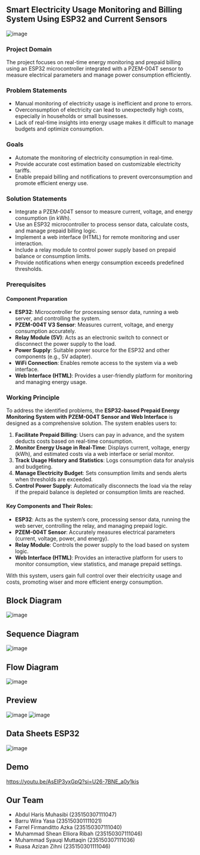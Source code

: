 ## Smart Electricity Usage Monitoring and Billing System Using ESP32 and Current Sensors
![image](https://github.com/user-attachments/assets/a09a36d0-debb-4988-a16d-84035de01dc4)



### Project Domain
The project focuses on real-time energy monitoring and prepaid billing using an ESP32 microcontroller integrated with a PZEM-004T sensor to measure electrical parameters and manage power consumption efficiently.

### Problem Statements
- Manual monitoring of electricity usage is inefficient and prone to errors.
- Overconsumption of electricity can lead to unexpectedly high costs, especially in households or small businesses.
- Lack of real-time insights into energy usage makes it difficult to manage budgets and optimize consumption.

### Goals
- Automate the monitoring of electricity consumption in real-time.
- Provide accurate cost estimation based on customizable electricity tariffs.
- Enable prepaid billing and notifications to prevent overconsumption and promote efficient energy use.

### Solution Statements
- Integrate a PZEM-004T sensor to measure current, voltage, and energy consumption (in kWh).
- Use an ESP32 microcontroller to process sensor data, calculate costs, and manage prepaid billing logic.
- Implement a web interface (HTML) for remote monitoring and user interaction.
- Include a relay module to control power supply based on prepaid balance or consumption limits.
- Provide notifications when energy consumption exceeds predefined thresholds.

### Prerequisites
#### Component Preparation
- **ESP32**: Microcontroller for processing sensor data, running a web server, and controlling the system.
- **PZEM-004T V3 Sensor**: Measures current, voltage, and energy consumption accurately.
- **Relay Module (5V)**: Acts as an electronic switch to connect or disconnect the power supply to the load.
- **Power Supply**: Suitable power source for the ESP32 and other components (e.g., 5V adapter).
- **WiFi Connection**: Enables remote access to the system via a web interface.
- **Web Interface (HTML)**: Provides a user-friendly platform for monitoring and managing energy usage.

### Working Principle
To address the identified problems, the **ESP32-based Prepaid Energy Monitoring System with PZEM-004T Sensor and Web Interface** is designed as a comprehensive solution. The system enables users to:
1. **Facilitate Prepaid Billing**: Users can pay in advance, and the system deducts costs based on real-time consumption.
2. **Monitor Energy Usage in Real-Time**: Displays current, voltage, energy (kWh), and estimated costs via a web interface or serial monitor.
3. **Track Usage History and Statistics**: Logs consumption data for analysis and budgeting.
4. **Manage Electricity Budget**: Sets consumption limits and sends alerts when thresholds are exceeded.
5. **Control Power Supply**: Automatically disconnects the load via the relay if the prepaid balance is depleted or consumption limits are reached.

#### Key Components and Their Roles:
- **ESP32**: Acts as the system’s core, processing sensor data, running the web server, controlling the relay, and managing prepaid logic.
- **PZEM-004T Sensor**: Accurately measures electrical parameters (current, voltage, power, and energy).
- **Relay Module**: Controls the power supply to the load based on system logic.
- **Web Interface (HTML)**: Provides an interactive platform for users to monitor consumption, view statistics, and manage prepaid settings.

With this system, users gain full control over their electricity usage and costs, promoting wiser and more efficient energy consumption.

## Block Diagram
![image](https://github.com/user-attachments/assets/72cba199-2559-45e9-9862-7fd01549591e)

## Sequence Diagram
![image](https://github.com/user-attachments/assets/9b3fc6ed-a1ca-49dc-83d3-18b417de12da)


## Flow Diagram
![image](https://github.com/user-attachments/assets/c520558d-ec12-484e-8ad6-df6931557b45)

## Preview

![image](https://github.com/user-attachments/assets/5d84224d-069f-41fc-a725-a2d65529928d)
![image](https://github.com/user-attachments/assets/e1192467-0cb9-4b39-bada-5ec14fa9c38a)

## Data Sheets ESP32
![image](https://github.com/user-attachments/assets/4c69d258-e923-4d43-8856-16eef52316f8)

## Demo
https://youtu.be/AsEIP3yxGpQ?si=U26-7BNE_a0y1kis


## Our Team
- Abdul Haris Muhasibi               (235150307111047)
- Barru Wira Yasa                    (235150301111021)
- Farrel Firmanditto Azka            (235150307111040)
- Muhammad Shean Elliora Ribah       (235150307111046)
- Muhammad Syauqi Muttaqin           (235150307111036)
- Ruasa Azizan Zihni                 (235150301111046)
